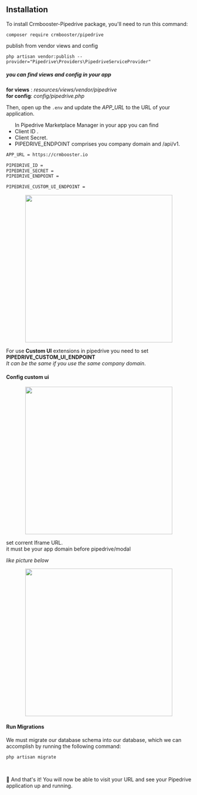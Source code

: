 ## Installation

To install Crmbooster-Pipedrive package, you'll need to run this command:

```
composer require crmbooster/pipedrive
```

publish from vendor views and config

```
php artisan vendor:publish --provider="Pipedrive\Providers\PipedriveServiceProvider"
```

##### **you can find views and config in your app**

**for views** : _resources/views/vendor/pipedrive
<br>_
**for config**: _config/pipedrive.php_

Then, open up the `.env` and update the *APP_URL* to the URL of your application.
<br>
<ul>In Pipedrive Marketplace Manager in your app you can find
    <li> Client ID .</li>
    <li> Client Secret. </li>
    <li> PIPEDRIVE_ENDPOINT comprises you company domain and /api/v1. </li>
</ul>

```bash
APP_URL = https://crmbooster.io

PIPEDRIVE_ID =
PIPEDRIVE_SECRET =
PIPEDRIVE_ENDPOINT =

PIPEDRIVE_CUSTOM_UI_ENDPOINT =

````
<p align="center">
    <img class="center" src="https://i.imgur.com/Qp4bcRA.png" height=400px"/>
</p>

For use **Custom UI** extensions in pipedrive you need to set
**PIPEDRIVE_CUSTOM_UI_ENDPOINT**
<br>
_It can be the same if you use the same company domain_. 

#### Config custom ui 

<p align="center">
    <img class="center" src="https://imgur.com/0VfOS0A.png" height=400px"/>
</p>
 set corrent Iframe URL.
<br>
it must be your app domain before pipedrive/modal
<br>

_like picture below_

<p align="center">
    <img class="center" src="https://i.imgur.com/a4jDzXt.png" height=400px"/>
</p>

#### Run Migrations

We must migrate our database schema into our database, which we can accomplish by running the following command:
```php
php artisan migrate
```
<br>


🎉 And that's it! You will now be able to visit your URL and see your Pipedrive application up and running.






